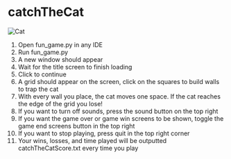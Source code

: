 # catchTheCat
![Cat](https://user-images.githubusercontent.com/56180112/206329944-d84ec5e5-c2b9-4c37-9656-769d6b134c3a.png)

1. Open fun_game.py in any IDE
2. Run fun_game.py
3. A new window should appear
4. Wait for the title screen to finish loading
5. Click to continue
6. A grid should appear on the screen, click on the squares to build walls to trap the cat
7. With every wall you place, the cat moves one space. If the cat reaches the edge of the grid you lose!
8. If you want to turn off sounds, press the sound button on the top right
9. If you want the game over or game win screens to be shown, toggle the game end screens button in the top right
10. If you want to stop playing, press quit in the top right corner
11. Your wins, losses, and time played will be outputted catchTheCatScore.txt every time you play
